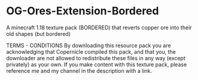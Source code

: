 # OG-Ores-Extension-Bordered
A minecraft 1.18 texture pack (BORDERED) that reverts copper ore into their old shapes (but bordered)

TERMS - CONDITIONS By downloading this resource pack you are acknowledging that Copernicle compiled this pack, and that you, the downloader are not allowed to redistribute these files in any way (except privately) as your own. If you make content with this texture pack, please reference me and my channel in the description with a link.
